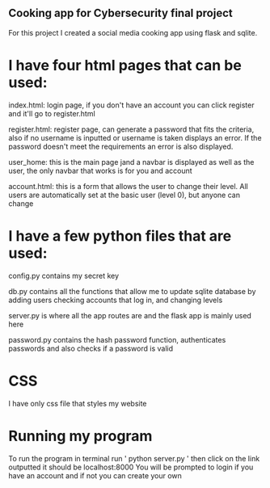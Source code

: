 ## Cooking app for Cybersecurity final project
For this project I created a social media cooking app using flask and sqlite. 

# I have four html pages that can be used:

index.html: login page, if you don't have an account you can click register and it'll go to register.html

register.html: register page, can generate a password that fits the criteria, also if no username is inputted or username is taken displays an error. If the password doesn't meet the requirements an error is also displayed.

user_home: this is the main page jand a navbar is displayed as well as the user, the only navbar that works is for you and account

account.html: this is a form that allows the user to change their level. All users are automatically set at the basic user (level 0), but anyone can change


# I have a few python files that are used:

config.py contains my secret key 

db.py contains all the functions that allow me to update sqlite database by adding users checking accounts that log in, and changing levels

server.py is where all the app routes are and the flask app is mainly used here

password.py contains the hash password function, authenticates passwords and also checks if a password is valid


# CSS

I have only css file that styles my website


# Running my program
To run the program in terminal run ' python server.py ' then click on the link outputted it should be localhost:8000
You will be prompted to login if you have an account and if not you can create your own
